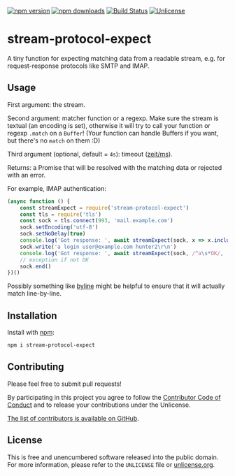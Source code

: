 [![npm version](https://img.shields.io/npm/v/stream-protocol-expect.svg?style=flat)](https://www.npmjs.org/package/stream-protocol-expect)
[![npm downloads](https://img.shields.io/npm/dm/stream-protocol-expect.svg?style=flat)](https://www.npmjs.org/package/stream-protocol-expect)
[![Build Status](https://img.shields.io/travis/myfreeweb/stream-protocol-expect.svg?style=flat)](https://travis-ci.org/myfreeweb/stream-protocol-expect)
[![Unlicense](https://img.shields.io/badge/un-license-green.svg?style=flat)](http://unlicense.org)

# stream-protocol-expect

A tiny function for expecting matching data from a readable stream, e.g. for request-response protocols like SMTP and IMAP.

## Usage

First argument: the stream.

Second argument: matcher function or a regexp.
Make sure the stream is textual (an encoding is set), otherwise it will try to call your function or regexp `.match` on a `Buffer`!
(Your function can handle Buffers if you want, but there's no `match` on them :D)

Third argument (optional, default = `4s`): timeout ([zeit/ms](https://github.com/zeit/ms)).

Returns: a Promise that will be resolved with the matching data or rejected with an error.

For example, IMAP authentication:

```javascript
(async function () {
	const streamExpect = require('stream-protocol-expect')
	const tls = require('tls')
	const sock = tls.connect(993, 'mail.example.com')
	sock.setEncoding('utf-8')
	sock.setNoDelay(true)
	console.log('Got response: ', await streamExpect(sock, x => x.includes('OK')))
	sock.write('a login user@example.com hunter2\r\n')
	console.log('Got response: ', await streamExpect(sock, /^a\s*OK/, '1s'))
	// exception if not OK
	sock.end()
})()
```

Possibly something like [byline](https://github.com/jahewson/node-byline) might be helpful to ensure that it will actually match line-by-line.

## Installation

Install with [npm]:

```bash
npm i stream-protocol-expect
```

[npm]: https://www.npmjs.com

## Contributing

Please feel free to submit pull requests!

By participating in this project you agree to follow the [Contributor Code of Conduct](http://contributor-covenant.org/version/1/4/) and to release your contributions under the Unlicense.

[The list of contributors is available on GitHub](https://github.com/myfreeweb/stream-protocol-expect/graphs/contributors).

## License

This is free and unencumbered software released into the public domain.  
For more information, please refer to the `UNLICENSE` file or [unlicense.org](http://unlicense.org).
